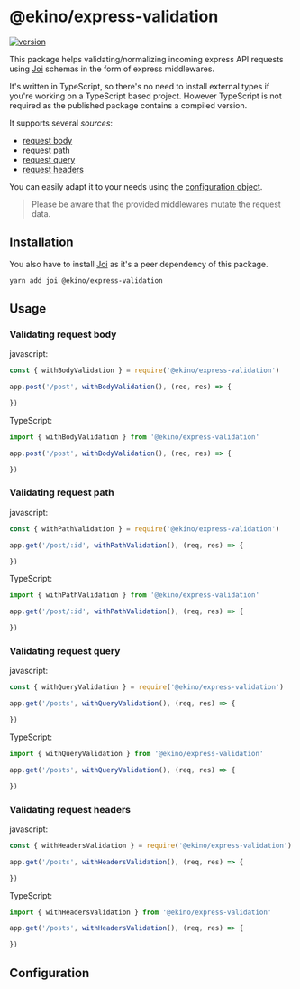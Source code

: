 # @ekino/express-validation

[![version](https://img.shields.io/npm/v/@ekino/express-validation.svg?style=flat-square)](https://www.npmjs.com/package/@ekino/express-validation)

This package helps validating/normalizing incoming express API requests
using [Joi](https://github.com/hapijs/joi) schemas in the form of express middlewares.

It's written in TypeScript, so there's no need to install external types
if you're working on a TypeScript based project.
However TypeScript is not required as the published package contains
a compiled version.

It supports several _sources_:

* [request body](#validating-request-body)
* [request path](#validating-request-path)
* [request query](#validating-request-query)
* [request headers](#validating-request-headers)

You can easily adapt it to your needs using the [configuration object](#configuration).

> Please be aware that the provided middlewares mutate the request data.

## Installation

You also have to install [Joi](https://github.com/hapijs/joi) as it's a peer dependency
of this package.

```sh
yarn add joi @ekino/express-validation
```

## Usage

### Validating request body

javascript:

```js
const { withBodyValidation } = require('@ekino/express-validation')

app.post('/post', withBodyValidation(), (req, res) => {

})
```

TypeScript:

```typescript
import { withBodyValidation } from '@ekino/express-validation'

app.post('/post', withBodyValidation(), (req, res) => {

})
```

### Validating request path

javascript:

```js
const { withPathValidation } = require('@ekino/express-validation')

app.get('/post/:id', withPathValidation(), (req, res) => {

})
```

TypeScript:

```typescript
import { withPathValidation } from '@ekino/express-validation'

app.get('/post/:id', withPathValidation(), (req, res) => {

})
```

### Validating request query

javascript:

```js
const { withQueryValidation } = require('@ekino/express-validation')

app.get('/posts', withQueryValidation(), (req, res) => {

})
```

TypeScript:

```typescript
import { withQueryValidation } from '@ekino/express-validation'

app.get('/posts', withQueryValidation(), (req, res) => {

})
```

### Validating request headers

javascript:

```js
const { withHeadersValidation } = require('@ekino/express-validation')

app.get('/posts', withHeadersValidation(), (req, res) => {

})
```

TypeScript:

```typescript
import { withHeadersValidation } from '@ekino/express-validation'

app.get('/posts', withHeadersValidation(), (req, res) => {

})
```

## Configuration